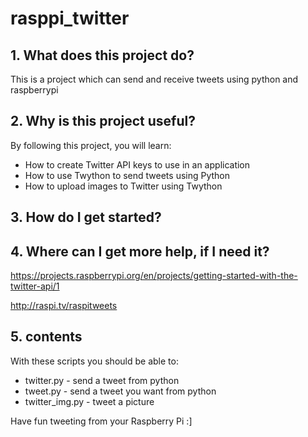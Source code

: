 # rasppi_twitter
## 1. What does this project do? 

This is a project which can send and receive tweets using python and raspberrypi

## 2. Why is this project useful? 

By following this project, you will learn:
- How to create Twitter API keys to use in an application
- How to use Twython to send tweets using Python
- How to upload images to Twitter using Twython

## 3. How do I get started?


## 4. Where can I get more help, if I need it?
https://projects.raspberrypi.org/en/projects/getting-started-with-the-twitter-api/1

http://raspi.tv/raspitweets 

## 5. contents
With these scripts you should be able to:
- twitter.py - send a tweet from python
- tweet.py - send a tweet you want from python
- twitter_img.py - tweet a picture

Have fun tweeting from your Raspberry Pi :]
